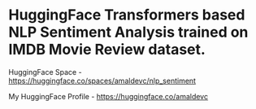 <h1>HuggingFace Transformers based NLP Sentiment Analysis trained on IMDB Movie Review dataset.</h1>

HuggingFace Space - https://huggingface.co/spaces/amaldevc/nlp_sentiment

My HuggingFace Profile - https://huggingface.co/amaldevc
